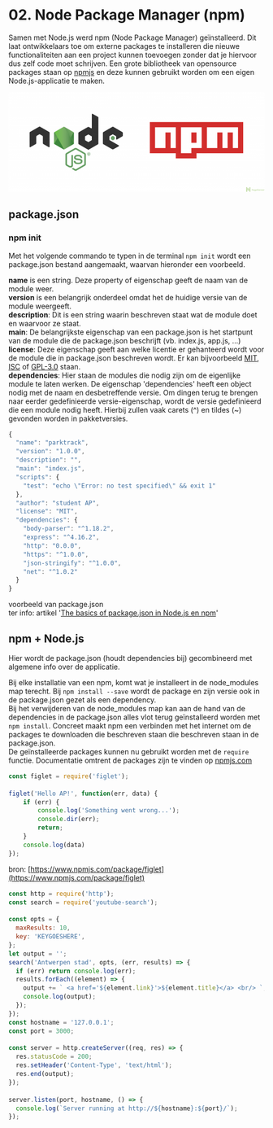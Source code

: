 # 02. Node Package Manager \(npm\)

Samen met Node.js werd npm \(Node Package Manager\) geïnstalleerd. Dit laat ontwikkelaars toe om externe packages te installeren die nieuwe functionaliteiten aan een project kunnen toevoegen zonder dat je hiervoor dus zelf code moet schrijven. Een grote bibliotheek van opensource packages staan op [npmjs](https://www.npmjs.com/) en deze kunnen gebruikt worden om een eigen Node.js-applicatie te maken.

![](../.gitbook/assets/npm.png)

## package.json

### npm init

Met het volgende commando te typen in de terminal `npm init` wordt een package.json bestand aangemaakt, waarvan hieronder een voorbeeld.

**name** is een string. Deze property of eigenschap geeft de naam van de module weer.  
**version** is een belangrijk onderdeel omdat het de huidige versie van de module weergeeft.  
**description**: Dit is een string waarin beschreven staat wat de module doet en waarvoor ze staat.  
**main**: De belangrijkste eigenschap van een package.json is het startpunt van de module die de package.json beschrijft \(vb. index.js, app.js, ...\)  
**license**: Deze eigenschap geeft aan welke licentie er gehanteerd wordt voor de module die in package.json beschreven wordt. Er kan bijvoorbeeld [MIT](https://nl.wikipedia.org/wiki/MIT-licentie), [ISC](https://nl.wikipedia.org/wiki/ISC-licentie) of [GPL-3.0](https://nl.wikipedia.org/wiki/GNU_General_Public_License) staan.  
**dependencies**: Hier staan de modules die nodig zijn om de eigenlijke module te laten werken. De eigenschap 'dependencies' heeft een object nodig met de naam en desbetreffende versie. Om dingen terug te brengen naar eerder gedefinieerde versie-eigenschap, wordt de versie gedefinieerd die een module nodig heeft. Hierbij zullen vaak carets \(^\) en tildes \(~\) gevonden worden in pakketversies.

```javascript
{
  "name": "parktrack",
  "version": "1.0.0",
  "description": "",
  "main": "index.js",
  "scripts": {
    "test": "echo \"Error: no test specified\" && exit 1"
  },
  "author": "student AP",
  "license": "MIT",
  "dependencies": {
    "body-parser": "^1.18.2",
    "express": "^4.16.2",
    "http": "0.0.0",
    "https": "^1.0.0",
    "json-stringify": "^1.0.0",
    "net": "^1.0.2"
  }
}
```

voorbeeld van package.json  
ter info: artikel '[The basics of package.json in Node.js en npm](https://nodesource.com/blog/the-basics-of-package-json-in-node-js-and-npm/)'

## npm + Node.js

Hier wordt de package.json \(houdt dependencies bij\) gecombineerd met algemene info over de applicatie. 

Bij elke installatie van een npm, komt wat je installeert in de node\_modules map terecht. Bij `npm install --save` wordt de package en zijn versie ook in de package.json gezet als een dependency.  
Bij het verwijderen van de node\_modules map kan aan de hand van de dependencies in de package.json alles vlot terug geïnstalleerd worden met `npm install`.  Concreet maakt npm een verbinden met het internet om de packages te downloaden die beschreven staan die beschreven staan in de package.json.  
De geïnstalleerde packages kunnen nu gebruikt worden met de `require` functie. Documentatie omtrent de packages zijn te vinden op [npmjs.com](https://www.npmjs.com/)

```javascript
const figlet = require('figlet');
 
figlet('Hello AP!', function(err, data) {
    if (err) {
        console.log('Something went wrong...');
        console.dir(err);
        return;
    }
    console.log(data)
});
```

bron: [https://www.npmjs.com/package/figlet](https://www.npmjs.com/package/figlet)

```javascript
const http = require('http');
const search = require('youtube-search');

const opts = {
  maxResults: 10,
  key: 'KEYGOESHERE',
};
let output = '';
search('Antwerpen stad', opts, (err, results) => {
  if (err) return console.log(err);
  results.forEach((element) => {
    output += ` <a href='${element.link}'>${element.title}</a> <br/> `;
    console.log(output);
  });
});
const hostname = '127.0.0.1';
const port = 3000;

const server = http.createServer((req, res) => {
  res.statusCode = 200;
  res.setHeader('Content-Type', 'text/html');
  res.end(output);
});

server.listen(port, hostname, () => {
  console.log(`Server running at http://${hostname}:${port}/`);
});
```



